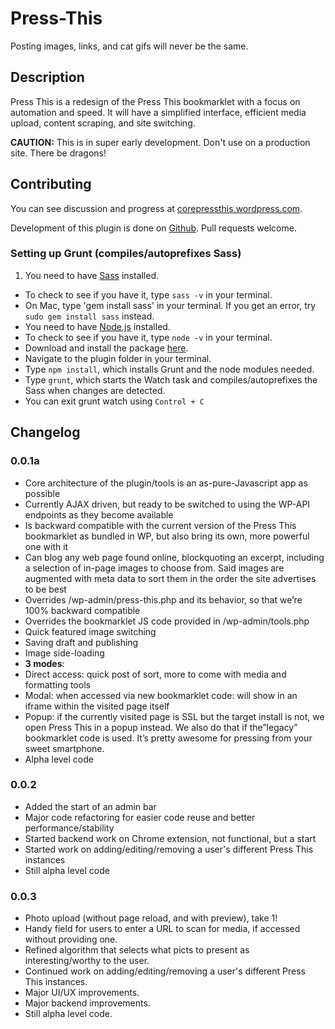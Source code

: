Press-This
==========
Posting images, links, and cat gifs will never be the same.

## Description

Press This is a redesign of the Press This bookmarklet with a focus on automation and speed. It will have a simplified interface, efficient media upload, content scraping, and site switching.

**CAUTION:** This is in super early development. Don't use on a production site. There be dragons!

## Contributing

You can see discussion and progress at [corepressthis.wordpress.com](corepressthis.wordpress.com).

Development of this plugin is done on [Github](https://github.com/MichaelArestad/Press-This). Pull requests welcome.

### Setting up Grunt (compiles/autoprefixes Sass)
1. You need to have [Sass](http://sass-lang.com/install) installed.
 * To check to see if you have it, type `sass -v` in your terminal.
 * On Mac, type 'gem install sass' in your terminal. If you get an error, try `sudo gem install sass` instead.
* You need to have [Node.js](http://nodejs.org/) installed.
 * To check to see if you have it, type `node -v` in your terminal.
 * Download and install the package [here](http://nodejs.org/).
* Navigate to the plugin folder in your terminal.
* Type `npm install`, which installs Grunt and the node modules needed.
* Type `grunt`, which starts the Watch task and compiles/autoprefixes the Sass when changes are detected.
 * You can exit grunt watch using `Control + C`

## Changelog

### 0.0.1a
 * Core architecture of the plugin/tools is an as-pure-Javascript app as possible
 * Currently AJAX driven, but ready to be switched to using the WP-API endpoints as they become available
 * Is backward compatible with the current version of the Press This bookmarklet as bundled in WP, but also bring its own, more powerful one with it
 * Can blog any web page found online, blockquoting an excerpt, including a selection of in-page images to choose from. Said images are augmented with meta data to sort them in the order the site advertises to be best
 * Overrides /wp-admin/press-this.php and its behavior, so that we’re 100% backward compatible
 * Overrides the bookmarklet JS code provided in /wp-admin/tools.php
 * Quick featured image switching
 * Saving draft and publishing
 * Image side-loading
 * **3 modes**:
  * Direct access: quick post of sort, more to come with media and formatting tools
  * Modal: when accessed via new bookmarklet code: will show in an iframe within the visited page itself
  * Popup: if the currently visited page is SSL but the target install is not, we open Press This in a popup instead. We also do that if the”legacy” bookmarklet code is used. It’s pretty awesome for pressing from your sweet smartphone.
  * Alpha level code

### 0.0.2
 * Added the start of an admin bar
 * Major code refactoring for easier code reuse and better performance/stability
 * Started backend work on Chrome extension, not functional, but a start
 * Started work on adding/editing/removing a user's different Press This instances
 * Still alpha level code

### 0.0.3
 * Photo upload (without page reload, and with preview), take 1!
 * Handy field for users to enter a URL to scan for media, if accessed without providing one.
 * Refined algorithm that selects what picts to present as interesting/worthy to the user.
 * Continued work on adding/editing/removing a user's different Press This instances.
 * Major UI/UX improvements.
 * Major backend improvements.
 * Still alpha level code.

